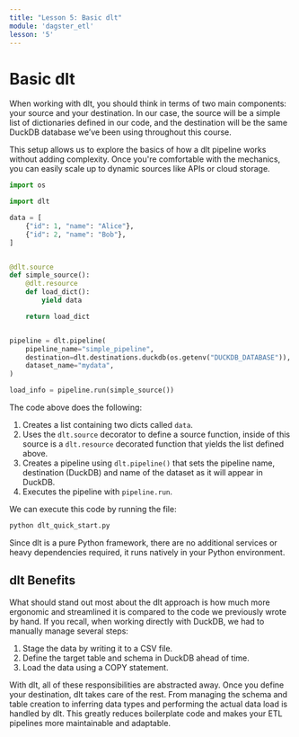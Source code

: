 ```yaml
---
title: "Lesson 5: Basic dlt"
module: 'dagster_etl'
lesson: '5'
---
```


# Basic dlt

When working with dlt, you should think in terms of two main components: your source and your destination. In our case, the source will be a simple list of dictionaries defined in our code, and the destination will be the same DuckDB database we’ve been using throughout this course.

This setup allows us to explore the basics of how a dlt pipeline works without adding complexity. Once you're comfortable with the mechanics, you can easily scale up to dynamic sources like APIs or cloud storage.



```python
import os

import dlt

data = [
    {"id": 1, "name": "Alice"},
    {"id": 2, "name": "Bob"},
]


@dlt.source
def simple_source():
    @dlt.resource
    def load_dict():
        yield data

    return load_dict


pipeline = dlt.pipeline(
    pipeline_name="simple_pipeline",
    destination=dlt.destinations.duckdb(os.getenv("DUCKDB_DATABASE")),
    dataset_name="mydata",
)

load_info = pipeline.run(simple_source())
```

The code above does the following:

1. Creates a list containing two dicts called `data`.
2. Uses the `dlt.source` decorator to define a source function, inside of this source is a `dlt.resource` decorated function that yields the list defined above.
3. Creates a pipeline using `dlt.pipeline()` that sets the pipeline name, destination (DuckDB) and name of the dataset as it will appear in DuckDB.
4. Executes the pipeline with `pipeline.run`.

We can execute this code by running the file:

```bash
python dlt_quick_start.py
```

Since dlt is a pure Python framework, there are no additional services or heavy dependencies required, it runs natively in your Python environment.

## dlt Benefits

What should stand out most about the dlt approach is how much more ergonomic and streamlined it is compared to the code we previously wrote by hand. If you recall, when working directly with DuckDB, we had to manually manage several steps:

1. Stage the data by writing it to a CSV file.
2. Define the target table and schema in DuckDB ahead of time.
3. Load the data using a COPY statement.

With dlt, all of these responsibilities are abstracted away. Once you define your destination, dlt takes care of the rest. From managing the schema and table creation to inferring data types and performing the actual data load is handled by dlt. This greatly reduces boilerplate code and makes your ETL pipelines more maintainable and adaptable.